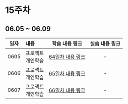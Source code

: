 # 15주차

## 06.05 ~ 06.09

|  일자  | 내용            |         학습 내용 링크          | 실습 내용 링크 |
|:----:|:--------------|:-------------------------:|:--------:|
| 0605 | 프로젝트<br/>개인학습<br/> | [64일차 내용 링크](./src/day64) |    -     |
| 0606 | 프로젝트<br/>개인학습<br/> | [65일차 내용 링크](./src/day65) |    -     |
| 0607 | 프로젝트<br/>개인학습<br/> | [66일차 내용 링크](./src/day66) |    -     |